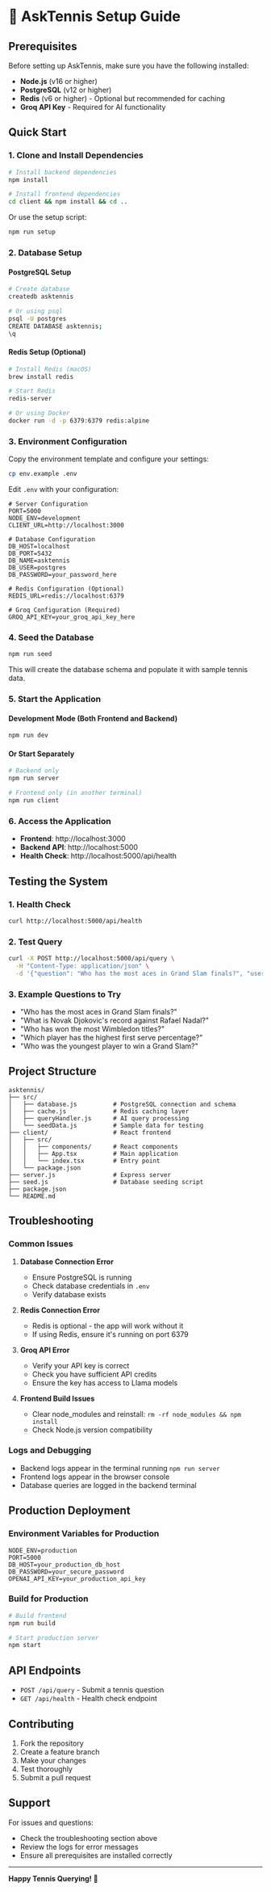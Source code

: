 # 🎾 AskTennis Setup Guide

## Prerequisites

Before setting up AskTennis, make sure you have the following installed:

- **Node.js** (v16 or higher)
- **PostgreSQL** (v12 or higher)
- **Redis** (v6 or higher) - Optional but recommended for caching
- **Groq API Key** - Required for AI functionality

## Quick Start

### 1. Clone and Install Dependencies

```bash
# Install backend dependencies
npm install

# Install frontend dependencies
cd client && npm install && cd ..
```

Or use the setup script:
```bash
npm run setup
```

### 2. Database Setup

#### PostgreSQL Setup
```bash
# Create database
createdb asktennis

# Or using psql
psql -U postgres
CREATE DATABASE asktennis;
\q
```

#### Redis Setup (Optional)
```bash
# Install Redis (macOS)
brew install redis

# Start Redis
redis-server

# Or using Docker
docker run -d -p 6379:6379 redis:alpine
```

### 3. Environment Configuration

Copy the environment template and configure your settings:

```bash
cp env.example .env
```

Edit `.env` with your configuration:

```env
# Server Configuration
PORT=5000
NODE_ENV=development
CLIENT_URL=http://localhost:3000

# Database Configuration
DB_HOST=localhost
DB_PORT=5432
DB_NAME=asktennis
DB_USER=postgres
DB_PASSWORD=your_password_here

# Redis Configuration (Optional)
REDIS_URL=redis://localhost:6379

# Groq Configuration (Required)
GROQ_API_KEY=your_groq_api_key_here
```

### 4. Seed the Database

```bash
npm run seed
```

This will create the database schema and populate it with sample tennis data.

### 5. Start the Application

#### Development Mode (Both Frontend and Backend)
```bash
npm run dev
```

#### Or Start Separately
```bash
# Backend only
npm run server

# Frontend only (in another terminal)
npm run client
```

### 6. Access the Application

- **Frontend**: http://localhost:3000
- **Backend API**: http://localhost:5000
- **Health Check**: http://localhost:5000/api/health

## Testing the System

### 1. Health Check
```bash
curl http://localhost:5000/api/health
```

### 2. Test Query
```bash
curl -X POST http://localhost:5000/api/query \
  -H "Content-Type: application/json" \
  -d '{"question": "Who has the most aces in Grand Slam finals?", "userId": "test-user"}'
```

### 3. Example Questions to Try

- "Who has the most aces in Grand Slam finals?"
- "What is Novak Djokovic's record against Rafael Nadal?"
- "Who has won the most Wimbledon titles?"
- "Which player has the highest first serve percentage?"
- "Who was the youngest player to win a Grand Slam?"

## Project Structure

```
asktennis/
├── src/
│   ├── database.js          # PostgreSQL connection and schema
│   ├── cache.js             # Redis caching layer
│   ├── queryHandler.js      # AI query processing
│   └── seedData.js          # Sample data for testing
├── client/                  # React frontend
│   ├── src/
│   │   ├── components/      # React components
│   │   ├── App.tsx          # Main application
│   │   └── index.tsx        # Entry point
│   └── package.json
├── server.js                # Express server
├── seed.js                  # Database seeding script
├── package.json
└── README.md
```

## Troubleshooting

### Common Issues

1. **Database Connection Error**
   - Ensure PostgreSQL is running
   - Check database credentials in `.env`
   - Verify database exists

2. **Redis Connection Error**
   - Redis is optional - the app will work without it
   - If using Redis, ensure it's running on port 6379

3. **Groq API Error**
   - Verify your API key is correct
   - Check you have sufficient API credits
   - Ensure the key has access to Llama models

4. **Frontend Build Issues**
   - Clear node_modules and reinstall: `rm -rf node_modules && npm install`
   - Check Node.js version compatibility

### Logs and Debugging

- Backend logs appear in the terminal running `npm run server`
- Frontend logs appear in the browser console
- Database queries are logged in the backend terminal

## Production Deployment

### Environment Variables for Production

```env
NODE_ENV=production
PORT=5000
DB_HOST=your_production_db_host
DB_PASSWORD=your_secure_password
OPENAI_API_KEY=your_production_api_key
```

### Build for Production

```bash
# Build frontend
npm run build

# Start production server
npm start
```

## API Endpoints

- `POST /api/query` - Submit a tennis question
- `GET /api/health` - Health check endpoint

## Contributing

1. Fork the repository
2. Create a feature branch
3. Make your changes
4. Test thoroughly
5. Submit a pull request

## Support

For issues and questions:
- Check the troubleshooting section above
- Review the logs for error messages
- Ensure all prerequisites are installed correctly

---

**Happy Tennis Querying! 🎾**
